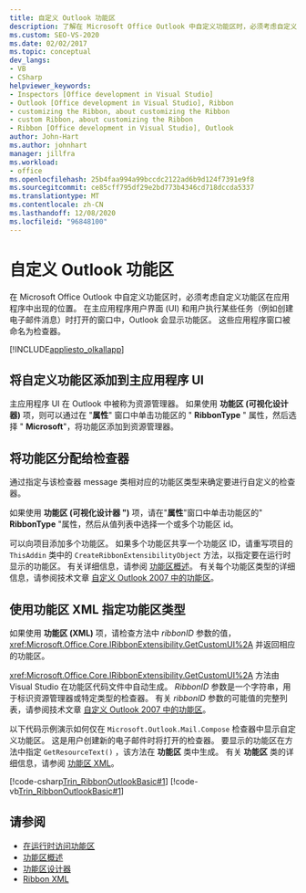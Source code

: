 ```yaml
---
title: 自定义 Outlook 功能区
description: 了解在 Microsoft Office Outlook 中自定义功能区时，必须考虑自定义功能区在应用程序中将出现的位置。
ms.custom: SEO-VS-2020
ms.date: 02/02/2017
ms.topic: conceptual
dev_langs:
- VB
- CSharp
helpviewer_keywords:
- Inspectors [Office development in Visual Studio]
- Outlook [Office development in Visual Studio], Ribbon
- customizing the Ribbon, about customizing the Ribbon
- custom Ribbon, about customizing the Ribbon
- Ribbon [Office development in Visual Studio], Outlook
author: John-Hart
ms.author: johnhart
manager: jillfra
ms.workload:
- office
ms.openlocfilehash: 25b4faa994a99bccdc2122ad6b9d124f7391e9f8
ms.sourcegitcommit: ce85cff795df29e2bd773b4346cd718dccda5337
ms.translationtype: MT
ms.contentlocale: zh-CN
ms.lasthandoff: 12/08/2020
ms.locfileid: "96848100"
---
```

# <a name="customize-a-ribbon-for-outlook"></a>自定义 Outlook 功能区
  在 Microsoft Office Outlook 中自定义功能区时，必须考虑自定义功能区在应用程序中出现的位置。 在主应用程序用户界面 (UI) 和用户执行某些任务（例如创建电子邮件消息）时打开的窗口中，Outlook 会显示功能区。 这些应用程序窗口被命名为检查器。

 [!INCLUDE[appliesto_olkallapp](../vsto/includes/appliesto-olkallapp-md.md)]

## <a name="add-a-custom-ribbon-to-the-main-application-ui"></a>将自定义功能区添加到主应用程序 UI
 主应用程序 UI 在 Outlook 中被称为资源管理器。 如果使用 **功能区 (可视化设计器)** 项，则可以通过在 "**属性**" 窗口中单击功能区的 " **RibbonType** " 属性，然后选择 " **Microsoft**"，将功能区添加到资源管理器。

## <a name="assign-a-ribbon-to-an-inspector"></a>将功能区分配给检查器
 通过指定与该检查器 message 类相对应的功能区类型来确定要进行自定义的检查器。

 如果使用 **功能区 (可视化设计器 ")** 项，请在"**属性**"窗口中单击功能区的" **RibbonType** "属性，然后从值列表中选择一个或多个功能区 id。

 可以向项目添加多个功能区。 如果多个功能区共享一个功能区 ID，请重写项目的 `ThisAddin` 类中的 `CreateRibbonExtensibilityObject` 方法，以指定要在运行时显示的功能区。 有关详细信息，请参阅 [功能区概述](../vsto/ribbon-overview.md)。 有关每个功能区类型的详细信息，请参阅技术文章 [自定义 Outlook 2007 中的功能区](/previous-versions/office/developer/office-2007/bb226712(v=office.12))。

## <a name="specify-the-ribbon-type-by-using-ribbon-xml"></a>使用功能区 XML 指定功能区类型
 如果使用 **功能区 (XML)** 项，请检查方法中 *ribbonID* 参数的值， <xref:Microsoft.Office.Core.IRibbonExtensibility.GetCustomUI%2A> 并返回相应的功能区。

 <xref:Microsoft.Office.Core.IRibbonExtensibility.GetCustomUI%2A> 方法由 Visual Studio 在功能区代码文件中自动生成。 *RibbonID* 参数是一个字符串，用于标识资源管理器或特定类型的检查器。 有关 *ribbonID* 参数的可能值的完整列表，请参阅技术文章 [自定义 Outlook 2007 中的功能区](/previous-versions/office/developer/office-2007/bb226712(v=office.12))。

 以下代码示例演示如何仅在 `Microsoft.Outlook.Mail.Compose` 检查器中显示自定义功能区。 这是用户创建新的电子邮件时将打开的检查器。 要显示的功能区在方法中指定 `GetResourceText()` ，该方法在 **功能区** 类中生成。 有关 **功能区** 类的详细信息，请参阅 [功能区 XML](../vsto/ribbon-xml.md)。

 [!code-csharp[Trin_RibbonOutlookBasic#1](../vsto/codesnippet/CSharp/Trin_RibbonOutlookBasic/Ribbon1.cs#1)]
 [!code-vb[Trin_RibbonOutlookBasic#1](../vsto/codesnippet/VisualBasic/Trin_RibbonOutlookBasic/Ribbon1.vb#1)]

## <a name="see-also"></a>请参阅
- [在运行时访问功能区](../vsto/accessing-the-ribbon-at-run-time.md)
- [功能区概述](../vsto/ribbon-overview.md)
- [功能区设计器](../vsto/ribbon-designer.md)
- [Ribbon XML](../vsto/ribbon-xml.md)
